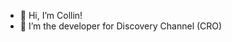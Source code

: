 - 👋 Hi, I’m Collin!
- 🌱 I’m the developer for Discovery Channel (CRO)

<!---
collin-yin/collin-yin is a ✨ special ✨ repository because its `README.md` (this file) appears on your GitHub profile.
You can click the Preview link to take a look at your changes.
--->
